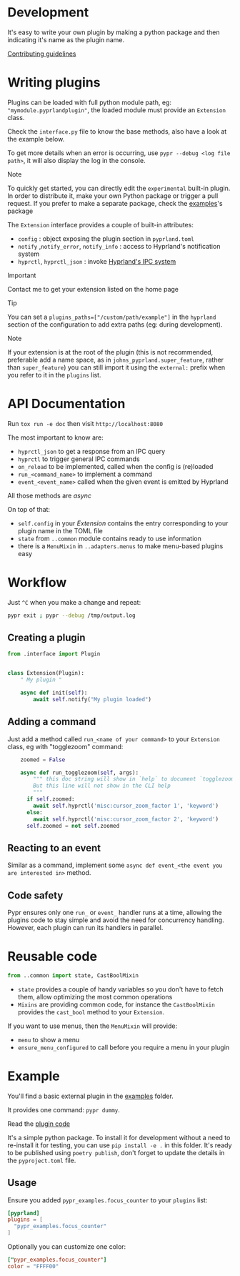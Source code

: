 # Development

It's easy to write your own plugin by making a python package and then indicating it's name as the plugin name.

[Contributing guidelines](https://github.com/hyprland-community/pyprland/blob/main/CONTRIBUTING.md)

# Writing plugins

Plugins can be loaded with full python module path, eg: `"mymodule.pyprlandplugin"`, the loaded module must provide an `Extension` class.

Check the `interface.py` file to know the base methods, also have a look at the example below.

To get more details when an error is occurring, use `pypr --debug <log file path>`, it will also display the log in the console.

> [!note]
> To quickly get started, you can directly edit the `experimental` built-in plugin.
> In order to distribute it, make your own Python package or trigger a pull request.
> If you prefer to make a separate package, check the [examples](https://github.com/hyprland-community/pyprland/blob/main/sample_extension/)'s package

The `Extension` interface provides a couple of built-in attributes:

- `config` : object exposing the plugin section in `pyprland.toml`
- `notify` ,`notify_error`, `notify_info` : access to Hyprland's notification system
- `hyprctl`, `hyprctl_json` : invoke [Hyprland's IPC system](https://wiki.hyprland.org/Configuring/Dispatchers/)


> [!important]
> Contact me to get your extension listed on the home page

> [!tip]
> You can set a `plugins_paths=["/custom/path/example"]` in the `hyprland` section of the configuration to add extra paths (eg: during development).

> [!Note]
> If your extension is at the root of the plugin (this is not recommended, preferable add a name space, as in `johns_pyprland.super_feature`, rather than `super_feature`) you can still import it using the `external:` prefix when you refer to it in the `plugins` list.

# API Documentation

Run `tox run -e doc` then visit `http://localhost:8080`

The most important to know are:

- `hyprctl_json` to get a response from an IPC query
- `hyprctl` to trigger general IPC commands
- `on_reload` to be implemented, called when the config is (re)loaded
- `run_<command_name>` to implement a command
- `event_<event_name>` called when the given event is emitted by Hyprland

All those methods are _async_

On top of that:

- `self.config` in your _Extension_ contains the entry corresponding to your plugin name in the TOML file
- `state` from `..common` module contains ready to use information
- there is a `MenuMixin` in `..adapters.menus` to make menu-based plugins easy

# Workflow

Just `^C` when you make a change and repeat:

```sh
pypr exit ; pypr --debug /tmp/output.log
```


## Creating a plugin

```python
from .interface import Plugin


class Extension(Plugin):
    " My plugin "

    async def init(self):
        await self.notify("My plugin loaded")
```

## Adding a command

Just add a method called `run_<name of your command>` to your `Extension` class, eg with "togglezoom" command:

```python
    zoomed = False

    async def run_togglezoom(self, args):
        """ this doc string will show in `help` to document `togglezoom`
        But this line will not show in the CLI help
        """
      if self.zoomed:
        await self.hyprctl('misc:cursor_zoom_factor 1', 'keyword')
      else:
        await self.hyprctl('misc:cursor_zoom_factor 2', 'keyword')
      self.zoomed = not self.zoomed
```

## Reacting to an event

Similar as a command, implement some `async def event_<the event you are interested in>` method.

## Code safety

Pypr ensures only one `run_` or `event_` handler runs at a time, allowing the plugins code to stay simple and avoid the need for concurrency handling.
However, each plugin can run its handlers in parallel.

# Reusable code

```py
from ..common import state, CastBoolMixin
```

- `state` provides a couple of handy variables so you don't have to fetch them, allow optimizing the most common operations
- `Mixins` are providing common code, for instance the `CastBoolMixin` provides the `cast_bool` method to your `Extension`.

If you want to use menus, then the `MenuMixin` will provide:
- `menu` to show a menu
- `ensure_menu_configured` to call before you require a menu in your plugin

# Example

You'll find a basic external plugin in the [examples](https://github.com/hyprland-community/pyprland/blob/main/sample_extension/) folder.

It provides one command: `pypr dummy`.

Read the [plugin code](https://github.com/hyprland-community/pyprland/blob/main/sample_extension/pypr_examples/focus_counter.py)

It's a simple python package. To install it for development without a need to re-install it for testing, you can use `pip install -e .` in this folder.
It's ready to be published using `poetry publish`, don't forget to update the details in the `pyproject.toml` file.

## Usage

Ensure you added `pypr_examples.focus_counter` to your `plugins` list:

```toml
[pyprland]
plugins = [
  "pypr_examples.focus_counter"
]
```

Optionally you can customize one color:

```toml
["pypr_examples.focus_counter"]
color = "FFFF00"
```
